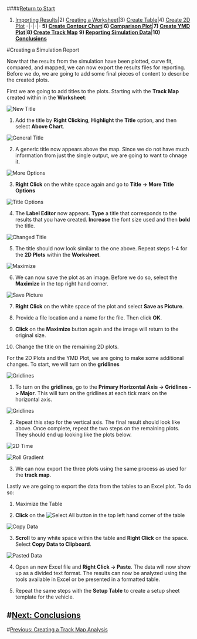 ####[Return to Start](1_Tutorial_3.md)

1) [Importing Results](2_Importing_Results.md)|2) [Creating a Worksheet](3_Create_Worksheet.md)|3) [Create Table](4_CreateTable.md)|4) [Create 2D Plot](5_2DChart.md)
-|-|-|-
__5) [Create Contour Chart](6_ContourChart.md)__|__6) [Comparison Plot](7_CompPlot.md)__|__7) [Create YMD Plot](8_YMDPlot.md)__|__8) [Create Track Map](9_TrackMap.md)__
__9) [Reporting Simulation Data](10_SimReport.md)__|__10) [Conclusions](11_Conclusion.md)__

#Creating a Simulation Report

Now that the results from the simulation have been plotted, curve fit, compared, and mapped, we can now export the results files for reporting. Before we do, we are going to add some final pieces of content to describe the created plots.

First we are going to add titles to the plots. Starting with the __Track Map__ created within in the __Worksheet__:

![New Title](../img/new_title.png)

1) Add the title by __Right Clicking__, __Highlight__ the __Title__ option, and then select __Above Chart__.

![General Title](../img/general_title.png)

2) A generic title now appears above the map. Since we do not have much information from just the single output, we are going to want to chnage it.

![More Options](../img/more_title_options.png)

3) __Right Click__ on the white space again and go to __Title -> More Title Options__

![Title Options](../img/title_options.png)

4) The __Label Editor__ now appears. __Type__ a title that corresponds to the results that you have created. __Increase__ the font size used and then __bold__ the title.

![Changed Title](../img/title_changed.png)

5) The title should now look similar to the one above. Repeat steps 1-4 for the __2D Plots__ within the __Worksheet__.

![Maximize](../img/maximize.png)

6) We can now save the plot as an image. Before we do so, select the __Maximize__ in the top right hand corner.

![Save Picture](../img/save_picture.png)

7) __Right Click__ on the white space of the plot and select __Save as Picture__.

8) Provide a file location and a name for the file. Then click __OK__.

9) __Click__ on the __Maximize__ button again and the image will return to the original size.

10) Change the title on the remaining 2D plots. 

For the 2D Plots and the YMD Plot, we are going to make some additional changes. To start, we will turn on the __gridlines__

![Gridlines](../img/horizontal_gridlines.png)

1) To turn on the __gridlines__, go to the __Primary Horizontal Axis -> Gridlines -> Major__. This will turn on the gridlines at each tick mark on the horizontal axis.

![Gridlines](../img/gridlines.png)

2) Repeat this step for the vertical axis. The final result should look like above. Once complete, repeat the two steps on the remaining plots. They should end up looking like the plots below.

![2D Time](../img/2d_time_plot.png)

![Roll Gradient](../img/roll_gradient.png)

3) We can now export the three plots using the same process as used for the __track map__.

Lastly we are going to export the data from the tables to an Excel plot. To do so:

1) Maximize the Table

2) __Click__ on the ![Select All](../img/select_all.png) button in the top left hand corner of the table

![Copy Data](../img/copy_data.png)

3) __Scroll__ to any white space within the table and __Right Click__ on the space. Select __Copy Data to Clipboard__.

![Pasted Data](../img/pasted_data.png)

4) Open an new Excel file and __Right Click -> Paste__. The data will now show up as a divided text format. The results can now be analyzed using the tools available in Excel or be presented in a formatted table.

5) Repeat the same steps with the __Setup Table__ to create a setup sheet template for the vehicle.

#[Next: Conclusions](11_Conclusion.md)
---
#[Previous: Creating a Track Map Analysis](9_TrackMap.md)